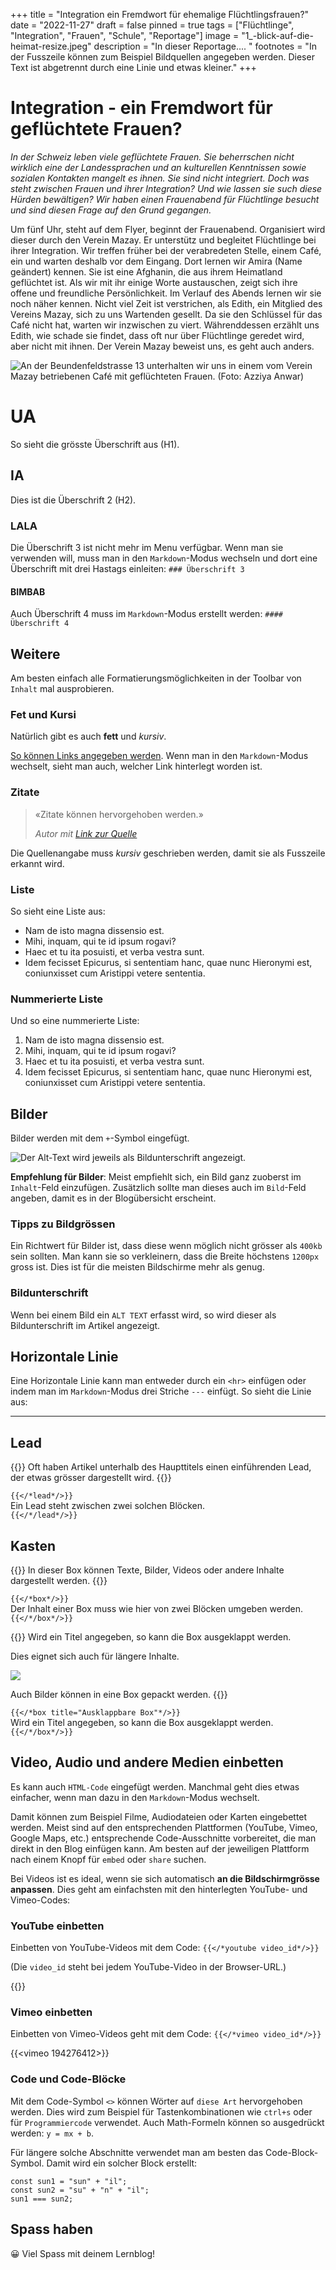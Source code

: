 +++
title = "Integration  ein Fremdwort für ehemalige Flüchtlingsfrauen?"
date = "2022-11-27"
draft = false
pinned = true
tags = ["Flüchtlinge", "Integration", "Frauen", "Schule", "Reportage"]
image = "1_-blick-auf-die-heimat-resize.jpeg"
description = "In dieser Reportage.... "
footnotes = "In der Fusszeile können zum Beispiel Bildquellen angegeben werden. Dieser Text ist abgetrennt durch eine Linie und etwas kleiner."
+++
# Integration - ein Fremdwort für geflüchtete Frauen?

*In der Schweiz leben viele geflüchtete Frauen. Sie beherrschen nicht wirklich eine der Landessprachen und an kulturellen Kenntnissen sowie sozialen Kontakten mangelt es ihnen. Sie sind nicht integriert. Doch was steht zwischen Frauen und ihrer Integration? Und wie lassen sie such diese Hürden bewältigen? Wir haben einen Frauenabend für Flüchtlinge besucht und sind diesen Frage auf den Grund gegangen.*

Um fünf Uhr, steht auf dem Flyer, beginnt der Frauenabend. Organisiert wird dieser durch den Verein Mazay. Er unterstütz und begleitet Flüchtlinge bei ihrer Integration. Wir treffen früher bei der verabredeten Stelle, einem Café, ein und warten deshalb vor dem Eingang. Dort lernen wir Amira (Name geändert) kennen. Sie ist eine Afghanin, die aus ihrem Heimatland geflüchtet ist. Als wir mit ihr einige Worte austauschen, zeigt sich ihre offene und freundliche Persönlichkeit. Im Verlauf des Abends lernen wir sie noch näher kennen. Nicht viel Zeit ist verstrichen, als Edith, ein Mitglied des Vereins Mazay, sich zu uns Wartenden gesellt. Da sie den Schlüssel für das Café nicht hat, warten wir inzwischen zu viert. Währenddessen erzählt uns Edith, wie schade sie findet, dass oft nur über Flüchtlinge geredet wird, aber nicht mit ihnen. Der Verein Mazay beweist uns, es geht auch anders. 

![An der Beundenfeldstrasse 13 unterhalten wir uns in einem vom Verein Mazay betriebenen Café mit geflüchteten Frauen. (Foto: Azziya Anwar)](11_standort.jpg)





# UA

So sieht die grösste Überschrift aus (H1).

## IA

Dies ist die Überschrift 2 (H2).

### LALA

Die Überschrift 3 ist nicht mehr im Menu verfügbar. Wenn man sie verwenden will, muss man in den `Markdown`-Modus wechseln und dort eine Überschrift mit drei Hastags einleiten: `### Überschrift 3`

#### BIMBAB

Auch Überschrift 4 muss im `Markdown`-Modus erstellt werden: `#### Überschrift 4`

## Weitere

Am besten einfach alle Formatierungsmöglichkeiten in der Toolbar von `Inhalt` mal ausprobieren.

### Fet und Kursi

Natürlich gibt es auch **fett** und *kursiv*.

[So können Links angegeben werden](https://www.lernblog.org). Wenn man in den `Markdown`-Modus wechselt, sieht man auch, welcher Link hinterlegt worden ist.

### Zitate

> «Zitate können hervorgehoben werden.»
>
> *Autor mit [Link zur Quelle](https://www.lernblog.org)*

Die Quellenangabe muss *kursiv* geschrieben werden, damit sie als Fusszeile erkannt wird.

### Liste

So sieht eine Liste aus:

* Nam de isto magna dissensio est.
* Mihi, inquam, qui te id ipsum rogavi?
* Haec et tu ita posuisti, et verba vestra sunt.
* Idem fecisset Epicurus, si sententiam hanc, quae nunc Hieronymi est, coniunxisset cum Aristippi vetere sententia.

### Nummerierte Liste

Und so eine nummerierte Liste:

1. Nam de isto magna dissensio est.
2. Mihi, inquam, qui te id ipsum rogavi?
3. Haec et tu ita posuisti, et verba vestra sunt.
4. Idem fecisset Epicurus, si sententiam hanc, quae nunc Hieronymi est, coniunxisset cum Aristippi vetere sententia.

## Bilder

Bilder werden mit dem `+`-Symbol eingefügt.

![Der Alt-Text wird jeweils als Bildunterschrift angezeigt.](/img/default-image.jpg)

**Empfehlung für Bilder**: Meist empfiehlt sich, ein Bild ganz zuoberst im `Inhalt`-Feld einzufügen. Zusätzlich sollte man dieses auch im `Bild`-Feld angeben, damit es in der Blogübersicht erscheint.

### Tipps zu Bildgrössen

Ein Richtwert für Bilder ist, dass diese wenn möglich nicht grösser als `400kb` sein sollten. Man kann sie so verkleinern, dass die Breite höchstens `1200px` gross ist. Dies ist für die meisten Bildschirme mehr als genug.

### Bildunterschrift

Wenn bei einem Bild ein `ALT TEXT` erfasst wird, so wird dieser als Bildunterschrift im Artikel angezeigt.

## Horizontale Linie

Eine Horizontale Linie kann man entweder durch ein `<hr>` einfügen oder indem man im `Markdown`-Modus drei Striche `---` einfügt. So sieht die Linie aus:

- - -

## Lead

{{<lead>}}
Oft haben Artikel unterhalb des Haupttitels einen einführenden Lead, der etwas grösser dargestellt wird.
{{</lead>}}

`{{</*lead*/>}}`\
Ein Lead steht zwischen zwei solchen Blöcken.\
`{{</*/lead*/>}}`

## Kasten

{{<box>}}
In dieser Box können Texte, Bilder, Videos oder andere Inhalte dargestellt werden.
{{</box>}}

`{{</*box*/>}}`\
Der Inhalt einer Box muss wie hier von zwei Blöcken umgeben werden.\
`{{</*/box*/>}}`

{{<box title="Ausklappbare Box">}}
Wird ein Titel angegeben, so kann die Box ausgeklappt werden.

Dies eignet sich auch für längere Inhalte.

![](/img/default-image.jpg)

Auch Bilder können in eine Box gepackt werden.
{{</box>}}

`{{</*box title="Ausklappbare Box"*/>}}`\
Wird ein Titel angegeben, so kann die Box ausgeklappt werden.\
`{{</*/box*/>}}`

## Video, Audio und andere Medien einbetten

Es kann auch `HTML-Code` eingefügt werden. Manchmal geht dies etwas einfacher, wenn man dazu in den `Markdown`-Modus wechselt.

Damit können zum Beispiel Filme, Audiodateien oder Karten eingebettet werden. Meist sind auf den entsprechenden Plattformen (YouTube, Vimeo, Google Maps, etc.) entsprechende Code-Ausschnitte vorbereitet, die man direkt in den Blog einfügen kann. Am besten auf der jeweiligen Plattform nach einem Knopf für `embed` oder `share` suchen.

Bei Videos ist es ideal, wenn sie sich automatisch **an die Bildschirmgrösse anpassen**. Dies geht am einfachsten mit den hinterlegten YouTube- und Vimeo-Codes:

### YouTube einbetten

Einbetten von YouTube-Videos mit dem Code: `{{</*youtube video_id*/>}}`

(Die `video_id` steht bei jedem YouTube-Video in der Browser-URL.)

{{<youtube kQjtK32mGJQ>}}

### Vimeo einbetten

Einbetten von Vimeo-Videos geht mit dem Code: `{{</*vimeo video_id*/>}}`

{{<vimeo 194276412>}}

### Code und Code-Blöcke

Mit dem Code-Symbol `<>` können Wörter auf `diese Art` hervorgehoben werden. Dies wird zum Beispiel für Tastenkombinationen wie `ctrl+s` oder für `Programmiercode` verwendet. Auch Math-Formeln können so ausgedrückt werden: `y = mx + b`.

Für längere solche Abschnitte verwendet man am besten das Code-Block-Symbol. Damit wird ein solcher Block erstellt:

```
const sun1 = "sun" + "il";
const sun2 = "su" + "n" + "il";
sun1 === sun2;
```

## Spass haben

😀 Viel Spass mit deinem Lernblog!